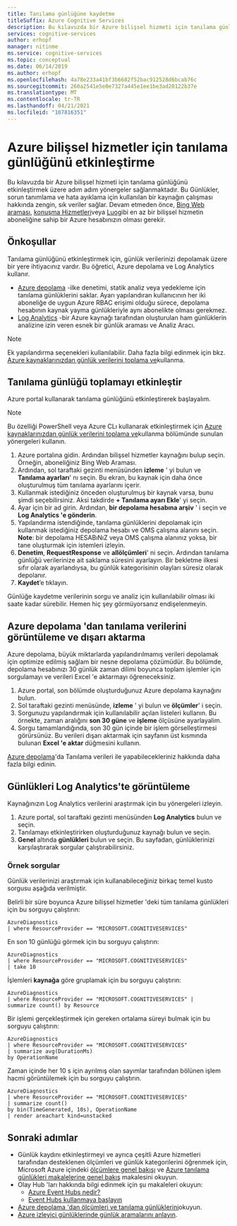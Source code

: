 ```yaml
---
title: Tanılama günlüğüne kaydetme
titleSuffix: Azure Cognitive Services
description: Bu kılavuzda bir Azure bilişsel hizmeti için tanılama günlüğünü etkinleştirmek üzere adım adım yönergeler sağlanmaktadır. Bu Günlükler, sorun tanımlama ve hata ayıklama için kullanılan bir kaynağın çalışması hakkında zengin, sık veriler sağlar.
services: cognitive-services
author: erhopf
manager: nitinme
ms.service: cognitive-services
ms.topic: conceptual
ms.date: 06/14/2019
ms.author: erhopf
ms.openlocfilehash: 4a78e233a41bf3b6682f52bac912528d6bcab76c
ms.sourcegitcommit: 260a2541e5e0e7327a445e1ee1be3ad20122b37e
ms.translationtype: MT
ms.contentlocale: tr-TR
ms.lasthandoff: 04/21/2021
ms.locfileid: "107816351"
---
```

# <a name="enable-diagnostic-logging-for-azure-cognitive-services"></a>Azure bilişsel hizmetler için tanılama günlüğünü etkinleştirme

Bu kılavuzda bir Azure bilişsel hizmeti için tanılama günlüğünü etkinleştirmek üzere adım adım yönergeler sağlanmaktadır. Bu Günlükler, sorun tanımlama ve hata ayıklama için kullanılan bir kaynağın çalışması hakkında zengin, sık veriler sağlar. Devam etmeden önce, [Bing Web araması](./bing-web-search/overview.md), [konuşma Hizmetleri](./speech-service/overview.md)veya [Luo](./luis/what-is-luis.md)gibi en az bir bilişsel hizmetin aboneliğine sahip bir Azure hesabınızın olması gerekir.

## <a name="prerequisites"></a>Önkoşullar

Tanılama günlüğünü etkinleştirmek için, günlük verilerinizi depolamak üzere bir yere ihtiyacınız vardır. Bu öğretici, Azure depolama ve Log Analytics kullanır.

* [Azure depolama](../azure-monitor/essentials/resource-logs.md#send-to-azure-storage) -ilke denetimi, statik analiz veya yedekleme için tanılama günlüklerini saklar. Ayarı yapılandıran kullanıcının her iki aboneliğe de uygun Azure RBAC erişimi olduğu sürece, depolama hesabının kaynak yayma günlükleriyle aynı abonelikte olması gerekmez.
* [Log Analytics](../azure-monitor/essentials/resource-logs.md#send-to-log-analytics-workspace) -bir Azure kaynağı tarafından oluşturulan ham günlüklerin analizine izin veren esnek bir günlük araması ve Analiz Aracı.

> [!NOTE]
> Ek yapılandırma seçenekleri kullanılabilir. Daha fazla bilgi edinmek için bkz. [Azure kaynaklarınızdan günlük verilerini toplama ve](../azure-monitor/essentials/platform-logs-overview.md)kullanma.

## <a name="enable-diagnostic-log-collection"></a>Tanılama günlüğü toplamayı etkinleştir  

Azure portal kullanarak tanılama günlüğünü etkinleştirerek başlayalım.

> [!NOTE]
> Bu özelliği PowerShell veya Azure CLı kullanarak etkinleştirmek için [Azure kaynaklarınızdan günlük verilerini toplama ve](../azure-monitor/essentials/platform-logs-overview.md)kullanma bölümünde sunulan yönergeleri kullanın.

1. Azure portalına gidin. Ardından bilişsel hizmetler kaynağını bulup seçin. Örneğin, aboneliğiniz Bing Web Araması.   
2. Ardından, sol taraftaki gezinti menüsünden **izleme** ' yi bulun ve **Tanılama ayarları**' nı seçin. Bu ekran, bu kaynak için daha önce oluşturulmuş tüm tanılama ayarlarını içerir.
3. Kullanmak istediğiniz önceden oluşturulmuş bir kaynak varsa, bunu şimdi seçebilirsiniz. Aksi takdirde **+ Tanılama ayarı Ekle**' yi seçin.
4. Ayar için bir ad girin. Ardından, **bir depolama hesabına arşiv** ' i seçin ve **Log Analytics 'e gönderin**.
5. Yapılandırma istendiğinde, tanılama günlüklerini depolamak için kullanmak istediğiniz depolama hesabı ve OMS çalışma alanını seçin. **Note**: bir depolama HESABıNıZ veya OMS çalışma alanınız yoksa, bir tane oluşturmak için istemleri izleyin.
6. **Denetim**, **RequestResponse** ve **allölçümleri**' ni seçin. Ardından tanılama günlüğü verilerinize ait saklama süresini ayarlayın. Bir bekletme ilkesi sıfır olarak ayarlandıysa, bu günlük kategorisinin olayları süresiz olarak depolanır.
7. **Kaydet**’e tıklayın.

Günlüğe kaydetme verilerinin sorgu ve analiz için kullanılabilir olması iki saate kadar sürebilir. Hemen hiç şey görmüyorsanız endişelenmeyin.

## <a name="view-and-export-diagnostic-data-from-azure-storage"></a>Azure depolama 'dan tanılama verilerini görüntüleme ve dışarı aktarma

Azure depolama, büyük miktarlarda yapılandırılmamış verileri depolamak için optimize edilmiş sağlam bir nesne depolama çözümüdür. Bu bölümde, depolama hesabınızı 30 günlük zaman dilimi boyunca toplam işlemler için sorgulamayı ve verileri Excel 'e aktarmayı öğreneceksiniz.

1. Azure portal, son bölümde oluşturduğunuz Azure depolama kaynağını bulun.
2. Sol taraftaki gezinti menüsünde, **izleme** ' yi bulun ve **ölçümler**' i seçin.
3. Sorgunuzu yapılandırmak için kullanılabilir açılan listeleri kullanın. Bu örnekte, zaman aralığını **son 30 güne** ve **işleme** ölçüsüne ayarlayalim.
4. Sorgu tamamlandığında, son 30 gün içinde bir işlem görselleştirmesi görürsünüz. Bu verileri dışarı aktarmak için sayfanın üst kısmında bulunan **Excel 'e aktar** düğmesini kullanın.

[Azure depolama](../storage/blobs/storage-blobs-introduction.md)'da Tanılama verileri ile yapabilecekleriniz hakkında daha fazla bilgi edinin.

## <a name="view-logs-in-log-analytics"></a>Günlükleri Log Analytics'te görüntüleme

Kaynağınızın Log Analytics verilerini araştırmak için bu yönergeleri izleyin.

1. Azure portal, sol taraftaki gezinti menüsünden **Log Analytics** bulun ve seçin.
2. Tanılamayı etkinleştirirken oluşturduğunuz kaynağı bulun ve seçin.
3. **Genel** altında **günlükleri** bulun ve seçin. Bu sayfadan, günlüklerinizi karşılaştırarak sorgular çalıştırabilirsiniz.

### <a name="sample-queries"></a>Örnek sorgular

Günlük verilerinizi araştırmak için kullanabileceğiniz birkaç temel kusto sorgusu aşağıda verilmiştir.

Belirli bir süre boyunca Azure bilişsel hizmetler 'deki tüm tanılama günlükleri için bu sorguyu çalıştırın:

```kusto
AzureDiagnostics
| where ResourceProvider == "MICROSOFT.COGNITIVESERVICES"
```

En son 10 günlüğü görmek için bu sorguyu çalıştırın:

```kusto
AzureDiagnostics
| where ResourceProvider == "MICROSOFT.COGNITIVESERVICES"
| take 10
```

İşlemleri **kaynağa** göre gruplamak için bu sorguyu çalıştırın:

```kusto
AzureDiagnostics
| where ResourceProvider == "MICROSOFT.COGNITIVESERVICES" |
summarize count() by Resource
```
Bir işlemi gerçekleştirmek için gereken ortalama süreyi bulmak için bu sorguyu çalıştırın:

```kusto
AzureDiagnostics
| where ResourceProvider == "MICROSOFT.COGNITIVESERVICES"
| summarize avg(DurationMs)
by OperationName
```

Zaman içinde her 10 s için ayrılmış olan sayımlar tarafından bölünen işlem hacmi görüntülemek için bu sorguyu çalıştırın.

```kusto
AzureDiagnostics
| where ResourceProvider == "MICROSOFT.COGNITIVESERVICES"
| summarize count()
by bin(TimeGenerated, 10s), OperationName
| render areachart kind=unstacked
```

## <a name="next-steps"></a>Sonraki adımlar

* Günlük kaydını etkinleştirmeyi ve ayrıca çeşitli Azure hizmetleri tarafından desteklenen ölçümleri ve günlük kategorilerini öğrenmek için, Microsoft Azure içindeki [ölçümlere genel bakışı](../azure-monitor/data-platform.md) ve [Azure tanılama günlükleri makalelerine genel bakış](../azure-monitor/essentials/platform-logs-overview.md) makalesini okuyun.
* Olay Hub 'ları hakkında bilgi edinmek için şu makaleleri okuyun:
  * [Azure Event Hubs nedir?](../event-hubs/event-hubs-about.md)
  * [Event Hubs kullanmaya başlayın](../event-hubs/event-hubs-dotnet-standard-getstarted-send.md)
* [Azure depolama 'dan ölçümleri ve tanılama günlüklerini](../storage/blobs/storage-quickstart-blobs-dotnet.md#download-blobs)okuyun.
* [Azure izleyici günlüklerinde günlük aramalarını anlayın](../azure-monitor/logs/log-query-overview.md).